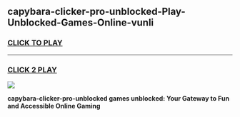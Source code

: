 
## capybara-clicker-pro-unblocked-Play-Unblocked-Games-Online-vunli
<h3>
<a href="https://premium76.site?title=capybara-clicker-pro-unblocked&ref=25A">CLICK TO PLAY</a></h3>
<hr>

<h3>
<a href="https://premium76.site?title=capybara-clicker-pro-unblocked&ref=25A">CLICK 2 PLAY</a>
  
</h3>

<a href="https://premium76.site?title=capybara-clicker-pro-unblocked&ref=25A"><img src="https://clearcache.store/games.png"></a>


**capybara-clicker-pro-unblocked games unblocked: Your Gateway to Fun and Accessible Online Gaming**
